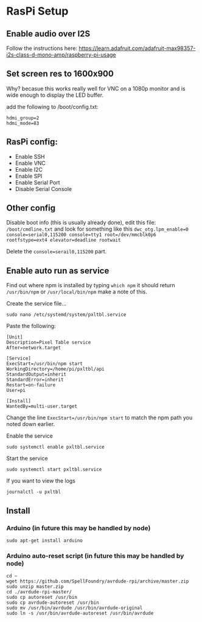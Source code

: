 # RasPi Setup
## Enable audio over I2S

Follow the instructions here: https://learn.adafruit.com/adafruit-max98357-i2s-class-d-mono-amp/raspberry-pi-usage


## Set screen res to 1600x900
Why? becasue this works really well for VNC on a 1080p monitor and is wide enough to display the LED buffer.

add the following to /boot/config.txt: 

    hdmi_group=2
    hdmi_mode=83



## RasPi config:

* Enable SSH
* Enable VNC
* Enable I2C
* Enable SPI
* Enable Serial Port
* Disable Serial Console

## Other config

Disable boot info (this is usually already done), edit this file: `/boot/cmdline.txt` and look for something like this
    `dwc_otg.lpm_enable=0 console=serial0,115200 console=tty1 root=/dev/mmcblk0p6 rootfstype=ext4 elevator=deadline rootwait`

Delete the `console=serail0,115200` part.

## Enable auto run as service

Find out where npm is installed by typing `which npm` it should return `/usr/bin/npm` or `/usr/local/bin/npm` make a note of this.

Create the service file...

    sudo nano /etc/systemd/system/pxltbl.service

Paste the following:

    [Unit]
    Description=Pixel Table service
    After=network.target

    [Service]
    ExecStart=/usr/bin/npm start
    WorkingDirectory=/home/pi/pxltbl/api
    StandardOutput=inherit
    StandardError=inherit
    Restart=on-failure
    User=pi

    [Install]
    WantedBy=multi-user.target

Change the line `ExecStart=/usr/bin/npm start` to match the npm path you noted down earlier.

Enable the service

    sudo systemctl enable pxltbl.service
   
Start the service

    sudo systemctl start pxltbl.service
    
If you want to view the logs

    journalctl -u pxltbl

## Install

### Arduino (in future this may be handled by node)

    sudo apt-get install arduino

### Arduino auto-reset script (in future this may be handled by node)

    cd ~
    wget https://github.com/SpellFoundry/avrdude-rpi/archive/master.zip
    sudo unzip master.zip
    cd ./avrdude-rpi-master/
    sudo cp autoreset /usr/bin
    sudo cp avrdude-autoreset /usr/bin
    sudo mv /usr/bin/avrdude /usr/bin/avrdude-original
    sudo ln -s /usr/bin/avrdude-autoreset /usr/bin/avrdude


 
